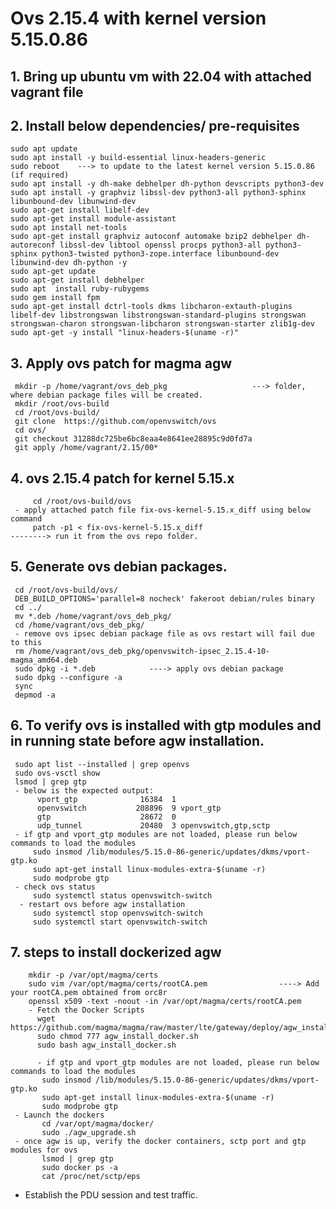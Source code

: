 # Ovs 2.15.4 with kernel version 5.15.0.86

## 1. Bring up ubuntu vm with 22.04 with attached vagrant file

## 2. Install below dependencies/ pre-requisites
    sudo apt update
    sudo apt install -y build-essential linux-headers-generic
    sudo reboot    ---> to update to the latest kernel version 5.15.0.86 (if required)
    sudo apt install -y dh-make debhelper dh-python devscripts python3-dev
    sudo apt install -y graphviz libssl-dev python3-all python3-sphinx libunbound-dev libunwind-dev
    sudo apt-get install libelf-dev
    sudo apt-get install module-assistant
    sudo apt install net-tools
    sudo apt-get install graphviz autoconf automake bzip2 debhelper dh-autoreconf libssl-dev libtool openssl procps python3-all python3-sphinx python3-twisted python3-zope.interface libunbound-dev libunwind-dev dh-python -y
    sudo apt-get update
    sudo apt-get install debhelper
    sudo apt  install ruby-rubygems
    sudo gem install fpm
    sudo apt-get install dctrl-tools dkms libcharon-extauth-plugins libelf-dev libstrongswan libstrongswan-standard-plugins strongswan strongswan-charon strongswan-libcharon strongswan-starter zlib1g-dev
    sudo apt-get -y install "linux-headers-$(uname -r)"
## 3. Apply ovs patch for magma agw
    
     mkdir -p /home/vagrant/ovs_deb_pkg                   ---> folder, where debian package files will be created.
     mkdir /root/ovs-build 
     cd /root/ovs-build/ 
     git clone  https://github.com/openvswitch/ovs 
     cd ovs/ 
     git checkout 31288dc725be6bc8eaa4e8641ee28895c9d0fd7a 
     git apply /home/vagrant/2.15/00*
     
## 4. ovs 2.15.4 patch for kernel 5.15.x
         cd /root/ovs-build/ovs
     - apply attached patch file fix-ovs-kernel-5.15.x_diff using below command
         patch -p1 < fix-ovs-kernel-5.15.x_diff                             --------> run it from the ovs repo folder.
## 5. Generate ovs debian packages.
     cd /root/ovs-build/ovs/
     DEB_BUILD_OPTIONS='parallel=8 nocheck' fakeroot debian/rules binary
     cd ../
     mv *.deb /home/vagrant/ovs_deb_pkg/
     cd /home/vagrant/ovs_deb_pkg/
     - remove ovs ipsec debian package file as ovs restart will fail due to this
     rm /home/vagrant/ovs_deb_pkg/openvswitch-ipsec_2.15.4-10-magma_amd64.deb
     sudo dpkg -i *.deb            ----> apply ovs debian package
     sudo dpkg --configure -a
     sync
     depmod -a

## 6. To verify ovs is installed with gtp modules and in running state before agw installation.
     sudo apt list --installed | grep openvs
     sudo ovs-vsctl show
     lsmod | grep gtp
     - below is the expected output:
          vport_gtp              16384  1
          openvswitch           208896  9 vport_gtp
          gtp                    28672  0
          udp_tunnel             20480  3 openvswitch,gtp,sctp
     - if gtp and vport_gtp modules are not loaded, please run below commands to load the modules
         sudo insmod /lib/modules/5.15.0-86-generic/updates/dkms/vport-gtp.ko
         sudo apt-get install linux-modules-extra-$(uname -r)
         sudo modprobe gtp
     - check ovs status
         sudo systemctl status openvswitch-switch
      - restart ovs before agw installation
         sudo systemctl stop openvswitch-switch
         sudo systemctl start openvswitch-switch
     
## 7. steps to install dockerized agw
        mkdir -p /var/opt/magma/certs
        sudo vim /var/opt/magma/certs/rootCA.pem                ----> Add your rootCA.pem obtained from orc8r
        openssl x509 -text -noout -in /var/opt/magma/certs/rootCA.pem
        - Fetch the Docker Scripts
          wget https://github.com/magma/magma/raw/master/lte/gateway/deploy/agw_install_docker.sh
          sudo chmod 777 agw_install_docker.sh
          sudo bash agw_install_docker.sh
           
          - if gtp and vport_gtp modules are not loaded, please run below commands to load the modules
           sudo insmod /lib/modules/5.15.0-86-generic/updates/dkms/vport-gtp.ko
           sudo apt-get install linux-modules-extra-$(uname -r)
           sudo modprobe gtp
     - Launch the dockers
           cd /var/opt/magma/docker/
           sudo ./agw_upgrade.sh
     - once agw is up, verify the docker containers, sctp port and gtp modules for ovs
           lsmod | grep gtp
           sudo docker ps -a
           cat /proc/net/sctp/eps
   - Establish the PDU session and test traffic.
       

